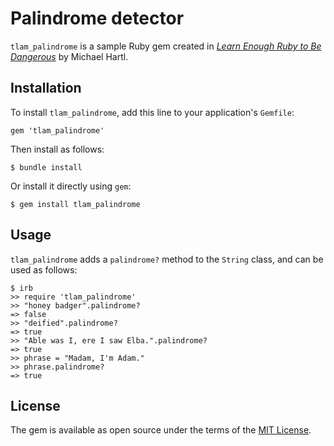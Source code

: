 # Palindrome detector

`tlam_palindrome` is a sample Ruby gem created in [*Learn Enough Ruby to Be Dangerous*](https://www.learnenough.com/ruby-tutorial) by Michael Hartl.

## Installation

To install `tlam_palindrome`, add this line to your application's `Gemfile`:

```
gem 'tlam_palindrome'
```

Then install as follows:

```
$ bundle install
```

Or install it directly using `gem`:

```
$ gem install tlam_palindrome
```

## Usage

`tlam_palindrome` adds a `palindrome?` method to the `String` class, and can be used as follows:

```
$ irb
>> require 'tlam_palindrome'
>> "honey badger".palindrome?
=> false
>> "deified".palindrome?
=> true
>> "Able was I, ere I saw Elba.".palindrome?
=> true
>> phrase = "Madam, I'm Adam."
>> phrase.palindrome?
=> true
```

## License

The gem is available as open source under the terms of the [MIT License](https://opensource.org/licenses/MIT).
